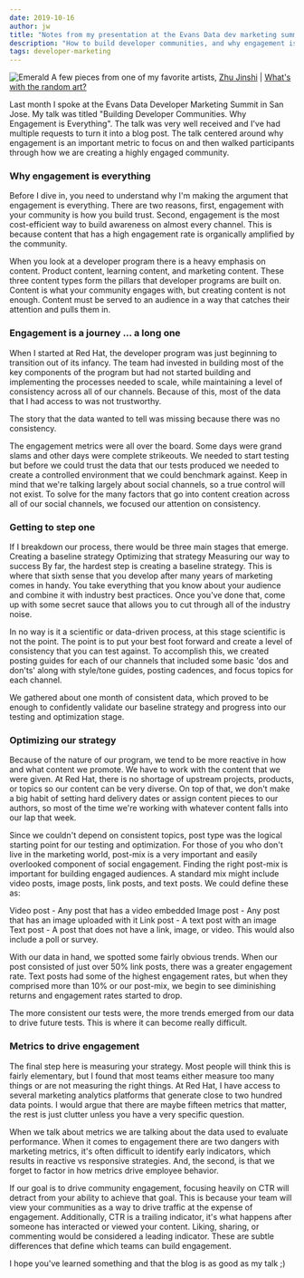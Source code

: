 ```yaml
---
date: 2019-10-16
author: jw
title: "Notes from my presentation at the Evans Data dev marketing summit"
description: "How to build developer communities, and why engagement is everything -notes from my talk at the Evans Data Developer Marketing Summit"
tags: developer-marketing
---
```

![Emerald](img/Zhu_Jinshi_site_art.png "Art by Zhu Jinshi")
<span class="heroart">A few pieces from one of my favorite artists, <a href="https://www.artsy.net/artist/zhu-jinshi">Zhu Jinshi</a> | <a href="../about#whats-with-the-random-art">What's with the random art?</a></span>


Last month I spoke at the Evans Data Developer Marketing Summit in San Jose. My talk was titled "Building Developer Communities. Why Engagement is Everything". The talk was very well received and I've had multiple requests to turn it into a blog post. The talk centered around why engagement is an important metric to focus on and then walked participants through how we are creating a highly engaged community. 

<h3>Why engagement is everything</h3>
Before I dive in, you need to understand why I'm making the argument that engagement is everything. There are two reasons, first, engagement with your community is how you build trust. Second, engagement is the most cost-efficient way to build awareness on almost every channel. This is because content that has a high engagement rate is organically amplified by the community. 

When you look at a developer program there is a heavy emphasis on content. Product content, learning content, and marketing content. These three content types form the pillars that developer programs are built on. Content is what your community engages with, but creating content is not enough. Content must be served to an audience in a way that catches their attention and pulls them in. 

<h3>Engagement is a journey ... a long one</h3>
When I started at Red Hat, the developer program was just beginning to transition out of its infancy. The team had invested in building most of the key components of the program but had not started building and implementing the processes needed to scale, while maintaining a level of consistency across all of our channels. Because of this, most of the data that I had access to was not trustworthy. 

The story that the data wanted to tell was missing because there was no consistency.

The engagement metrics were all over the board. Some days were grand slams and other days were complete strikeouts. We needed to start testing but before we could trust the data that our tests produced we needed to create a controlled environment that we could benchmark against. Keep in mind that we're talking largely about social channels, so a true control will not exist. To solve for the many factors that go into content creation across all of our social channels, we focused our attention on consistency. 

<h3>Getting to step one</h3>
If I breakdown our process, there would be three main stages that emerge. 
Creating a baseline strategy
Optimizing that strategy
Measuring our way to success
By far, the hardest step is creating a baseline strategy. This is where that sixth sense that you develop after many years of marketing comes in handy. You take everything that you know about your audience and combine it with industry best practices. Once you've done that, come up with some secret sauce that allows you to cut through all of the industry noise. 

In no way is it a scientific or data-driven process, at this stage scientific is not the point. The point is to put your best foot forward and create a level of consistency that you can test against. To accomplish this, we created posting guides for each of our channels that included some basic 'dos and don'ts' along with style/tone guides, posting cadences, and focus topics for each channel.

We gathered about one month of consistent data, which proved to be enough to confidently validate our baseline strategy and progress into our testing and optimization stage. 

<h3>Optimizing our strategy</h3>
Because of the nature of our program, we tend to be more reactive in how and what content we promote. We have to work with the content that we were given. At Red Hat, there is no shortage of upstream projects, products, or topics so our content can be very diverse. On top of that, we don't make a big habit of setting hard delivery dates or assign content pieces to our authors, so most of the time we're working with whatever content falls into our lap that week. 

Since we couldn't depend on consistent topics, post type was the logical starting point for our testing and optimization. For those of you who don't live in the marketing world, post-mix is a very important and easily overlooked component of social engagement. Finding the right post-mix is important for building engaged audiences. A standard mix might include video posts, image posts, link posts, and text posts. We could define these as:

Video post - Any post that has a video embedded
Image post - Any post that has an image uploaded with it
Link post - A text post with an image
Text post - A post that does not have a link, image, or video. This would also include a poll or survey. 

With our data in hand, we spotted some fairly obvious trends. When our post consisted of just over 50% link posts, there was a greater engagement rate. Text posts had some of the highest engagement rates, but when they comprised more than 10% or our post-mix, we begin to see diminishing returns and engagement rates started to drop. 

The more consistent our tests were, the more trends emerged from our data to drive future tests. This is where it can become really difficult.

<h3>Metrics to drive engagement</h3>
The final step here is measuring your strategy. Most people will think this is fairly elementary, but I found that most teams either measure too many things or are not measuring the right things. At Red Hat, I have access to several marketing analytics platforms that generate close to two hundred data points. I would argue that there are maybe fifteen metrics that matter, the rest is just clutter unless you have a very specific question. 

When we talk about metrics we are talking about the data used to evaluate performance. When it comes to engagement there are two dangers with marketing metrics, it's often difficult to identify early indicators, which results in reactive vs responsive strategies. And, the second, is that we forget to factor in how metrics drive employee behavior. 

If our goal is to drive community engagement, focusing heavily on CTR will detract from your ability to achieve that goal. This is because your team will view your communities as a way to drive traffic at the expense of engagement. Additionally, CTR is a trailing indicator, it's what happens after someone has interacted or viewed your content. Liking, sharing, or commenting would be considered a leading indicator. These are subtle differences that define which teams can build engagement.

I hope you've learned something and that the blog is as good as my talk ;) 




